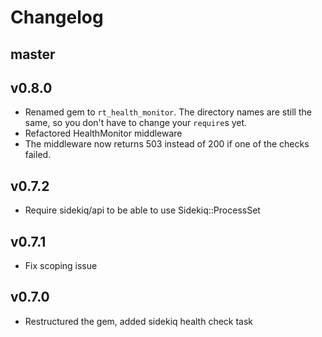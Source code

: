 Changelog
===

master
---

v0.8.0
---

- Renamed gem to `rt_health_monitor`.  The directory names are still the same,
  so you don't have to change your `require`s yet.
- Refactored HealthMonitor middleware
- The middleware now returns 503 instead of 200 if one of the checks failed.

v0.7.2
---

* Require sidekiq/api to be able to use Sidekiq::ProcessSet

v0.7.1
---

* Fix scoping issue

v0.7.0
---

* Restructured the gem, added sidekiq health check task
